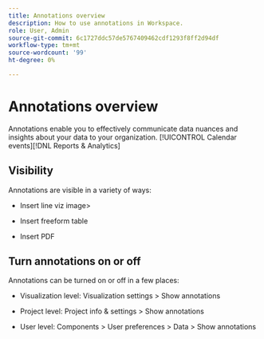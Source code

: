 ```yaml
---
title: Annotations overview
description: How to use annotations in Workspace.
role: User, Admin
source-git-commit: 6c1727ddc57de5767409462cdf1293f8ff2d94df
workflow-type: tm+mt
source-wordcount: '99'
ht-degree: 0%

---
```


# Annotations overview

Annotations enable you to effectively communicate data nuances and insights about your data to your organization. [!UICONTROL Calendar events][!DNL Reports & Analytics]

## Visibility

Annotations are visible in a variety of ways:

* Insert line viz image>

* Insert freeform table

* Insert PDF


## Turn annotations on or off

Annotations can be turned on or off in a few places:

* Visualization level: Visualization settings > Show annotations

* Project level: Project info &amp; settings > Show annotations

* User level: Components > User preferences > Data > Show annotations
